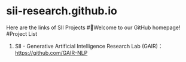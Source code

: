 # sii-research.github.io
Here are the links of SII Projects
#🌟Welcome to our GitHub homepage!
#Project List
1. SII - Generative Artificial Intelligence Research Lab (GAIR)：https://github.com/GAIR-NLP
